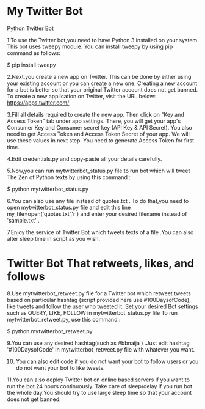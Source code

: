 # My Twitter Bot

Python Twitter Bot 

1.To use the Twitter bot,you need to have Python 3 installed on your system.
This bot uses tweepy module.
You can install tweepy by using pip command as follows:

 $ pip install tweepy

2.Next,you create a new app on Twitter. 
This can be done by either using your existing account or you can create a new one.
Creating a new account for a bot is better so that your original Twitter account does not get banned.
To create a new application on Twitter, visit the URL below:
 https://apps.twitter.com/

3.Fill all details required to create the new app. Then click on "Key and Access Token" tab under app settings.
There, you will get your app's Consumer Key and Consumer secret key (API Key & API Secret). 
You also need to get Access Token and Access Token Secret of your app. We will use these values in next step.
You need to generate Access Token for first time.


4.Edit credentials.py and copy-paste  all your details carefully.


5.Now,you can run  mytwitterbot_status.py file to run bot which will tweet The Zen of Python texts by using this command :


 $ python mytwitterbot_status.py 
 

6.You can also use any file instead of quotes.txt . To do that,you need to open mytwitterbot_status.py file and edit this line my_file=open('quotes.txt','r') and enter your desired filename instead of 'sample.txt' .



7.Enjoy the service of Twitter Bot which tweets texts of a file .You can also alter sleep time in script as you wish.




# Twitter Bot That retweets, likes, and follows

8.Use mytwitterbot_retweet.py file for a Twitter bot which retweet tweets based on particular hashtag (script provided here use #100DaysofCode), like tweets and follow the user who tweeted it. 
Set your desired Bot settings such as QUERY, LIKE, FOLLOW in mytwitterbot_status.py file  To run mytwitterbot_retweet.py, use this command :

$ python mytwitterbot_retweet.py




9.You can use any desired hashtag(such as #bbnaija ) .Just edit hashtag '#100DaysofCode' in mytwitterbot_retweet.py file with whatever you want.


10. You can also edit code if you do not want your bot to follow  users or you do not want your bot to like tweets.


11.You can also deploy Twitter bot on online based servers if you want to run the bot 24 hours continuously. Take care of sleep/delay if you run bot the whole day.You should try to use large sleep time so that your account does not get banned.






